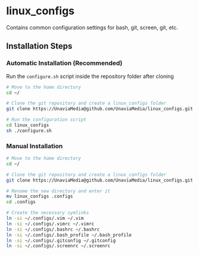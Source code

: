 # linux_configs
Contains common configuration settings for bash, git, screen, git, etc.

## Installation Steps

### Automatic Installation (Recommended)
Run the `configure.sh` script inside the repository folder after cloning

```bash
# Move to the home directory
cd ~/

# Clone the git repository and create a linux_configs folder
git clone https://UnaviaMedia@github.com/UnaviaMedia/linux_configs.git

# Run the configuration script
cd linux_configs
sh ./configure.sh
```

### Manual Installation
```bash
# Move to the home directory
cd ~/

# Clone the git repository and create a linux_configs folder
git clone https://UnaviaMedia@github.com/UnaviaMedia/linux_configs.git

# Rename the new directory and enter it
mv linux_configs .configs
cd .configs

# Create the necessary symlinks
ln -si ~/.configs/.vim ~/.vim
ln -si ~/.configs/.vimrc ~/.vimrc
ln -si ~/.configs/.bashrc ~/.bashrc
ln -si ~/.configs/.bash_profile ~/.bash_profile
ln -si ~/.configs/.gitconfig ~/.gitconfig
ln -si ~/.configs/.screenrc ~/.screenrc
```
